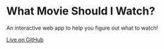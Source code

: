 # What Movie Should I Watch?

An interactive web app to help you figure out what to watch!

[Live on GitHub](https://alysebos.github.io/what-movie-should-i-watch)
